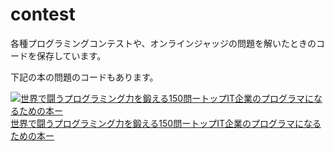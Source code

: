 contest
=======

各種プログラミングコンテストや、オンラインジャッジの問題を解いたときのコードを保存しています。

下記の本の問題のコードもあります。

[![世界で闘うプログラミング力を鍛える150問ートップIT企業のプログラマになるための本ー](http://ecx.images-amazon.com/images/I/416JLYmhVvL._AA160_.jpg)](http://www.amazon.co.jp/dp/B00HR19TSO/tag=maku0b-22)
[世界で闘うプログラミング力を鍛える150問ートップIT企業のプログラマになるための本ー](http://www.amazon.co.jp/dp/B00HR19TSO/tag=maku0b-22)
